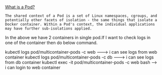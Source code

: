 [What is a Pod?](https://kubernetes.io/docs/concepts/workloads/pods/#what-is-a-pod)
  
    The shared context of a Pod is a set of Linux namespaces, cgroups, and potentially other facets of isolation - the same things that isolate a Docker container. Within a Pod's context, the individual applications may have further sub-isolations applied.

In the above we have 2 containers in single pod.If I want to check logs in one of the container then do below command.


kubectl logs pod/multicontainer-pods -c web ---> i can see logs from web container
kubectl logs pod/multicontainer-pods -c db ---> i can see logs from db container
kubectl exec -it pod/multicontainer-pods -c web bash --> i can login to web container
